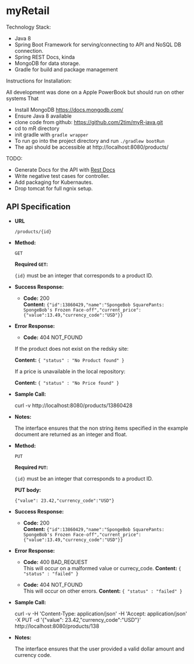 # myRetail

Technology Stack:

  * Java 8
  * Spring Boot Framework for serving/connecting to API and NoSQL DB connection.
  * Spring REST Docs, kinda
  * MongoDB for data storage.
  * Gradle for build and package management


Instructions for Installation:

All development was done on a Apple PowerBook but should run on other systems That

  * Install MongoDB https://docs.mongodb.com/
  * Ensure Java 8 available
  * clone code from github: https://github.com/2tim/myR-java.git
  * cd to mR directory
  * init gradle with `gradle wrapper`
  * To run go into the project directory and run `./gradlew bootRun`
  * The api should be accessible at http://localhost:8080/products/

TODO:

  * Generate Docs for the API with [Rest Docs](https://espressoprogrammer.com/spring-rest-docs-example-2/)
  * Write negative test cases for controller.
  * Add packaging for Kubernautes.
  * Drop tomcat for full ngnix setup.

**API Specification**
----

* **URL**

  `/products/{id}`

* **Method:**


  `GET`


   **Required `GET`:**

   `{id}` must be an integer that corresponds to a product ID.

* **Success Response:**

  * **Code:** 200 <br />
    **Content:** `{"id":13860429,"name":"SpongeBob SquarePants: SpongeBob's Frozen Face-off","current_price":{"value":13.49,"currency_code":"USD"}}`

* **Error Response:**

  * **Code:** 404 NOT_FOUND <br />

  If the product does not exist on the redsky site: <br />

    **Content:** `{ "status" : "No Product found" }` <br />

  If a price is unavailable in the local repository: <br />

    **Content:** `{ "status" : "No Price found" }` <br />

* **Sample Call:**

  curl -v http://localhost:8080/products/13860428

* **Notes:**

  The interface ensures that the non string items specified in the example document are returned as an integer and float.

* **Method:**


  `PUT`


   **Required `PUT`:**

   `{id}` must be an integer that corresponds to a product ID.

   **PUT body:**

   `{"value": 23.42,"currency_code":"USD"}`

* **Success Response:**

  * **Code:** 200 <br />
    **Content:** `{"id":13860429,"name":"SpongeBob SquarePants: SpongeBob's Frozen Face-off","current_price":{"value":13.49,"currency_code":"USD"}}`

* **Error Response:**


  * **Code:** 400 BAD_REQUEST <br />
  This will occur on a malformed value or currecy_code.
    **Content:** `{ "status" : "failed" }`

  * **Code:** 404 NOT_FOUND <br />
  This will occur on other errors.
    **Content:** `{ "status" : "failed" }`


* **Sample Call:**

  curl -v -H 'Content-Type: application/json' -H 'Accept: application/json' -X PUT -d '{"value": 23.42,"currency_code":"USD"}' http://localhost:8080/products/138

* **Notes:**

  The interface ensures that the user provided a valid dollar amount and currency code.
